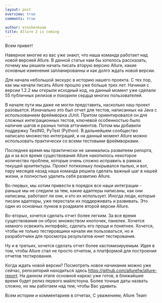 ```yaml
---
layout: post
overview: true
comments: true

author: eroshenkoam
title: Allure 2 is coming
---
```


Всем привет!

Наверное многие из вас уже знают, что наша команда работает над новой версией Allure. В данной статье нам бы хотелось рассказать, почему мы решили начать писать вторую версию Allure, какие основные изменения запланированны и как долго ждать новой версии.

Для начала небольшой экскурс в историю нашего проекта. С тех пор, как мы начали писать Allure прошло уже больше трех лет. Начиная с версии 1.2.2 мы открыли исходный код, на данный момент уже сделали 55 публичных релизов и покорили сердца многих пользователей.

В начале пути мы даже не могли представить, насколько наш проект разовьется. Изначально это был отчет для тестов, написанных на Java с использованием фреймворка JUnit. Притом ориентировался он для сложных интеграционных тестов, ключевой особенностью было наличие шагов и разных типов аттачментов. Потом мы добавили поддержку TestNG, PyTest (Python). В дальнейшем сообщество написало множество интеграций, и на данный момент Allure можно использовать практически со всеми тестовыми фреймворками.

Последнее время мы практически не занимались развитеем репорта, да и за все время существования Allure накопилось некоторое количество проблем, которые очень сложно исправить в рамках текущей архитектуры. Проект потихоньку покрывался пылью, и вот, пару месяцев назад наша команда решила сделать важный шаг в нашей жизни, и полностью уделить себя развитию Allure.

Во-первых, мы хотим привести в порядок все наши интеграции - раньше мы не следили за тем, какие адаптеры написаны, как они написаны, работают ли они, и кто их использует. Иногда люди, которые писали адаптеры, уже перестали их поддерживать и развивать. Это один из основных пунков в роадмапе второй версии Allure.

Во-вторых, хочется сделать отчет более легким. За все время существования он оброс множеством кнопочек, панелек. Хочется немного освежить интерфейс, сделать его проще и понятнее. Хочется, чтобы не только тестировщики начали им пользоваться, но и разработчики для просмотра результатов юнит тестирования.

Ну и в третьих, хочется сделать отчет более кастомизируемым. Идея в том, чтобы Allure стал не просто отчетом, а платформой для построения отчетов тестирования.

Когда ждать новой версии? Посмотреть новое начинание можно уже сейчас, репозиторий находиться здесь https://github.com/allurefw/allure-report. На данном этапе основной каркас уже готов, в ближайшее время будет релиз первого майлстоуна. Более точные даты назвать сложно, но мы работаем над тем, чтобы Вас удивить.

Всем истории и комментариев в отчетах, С уважением, Allure Team
